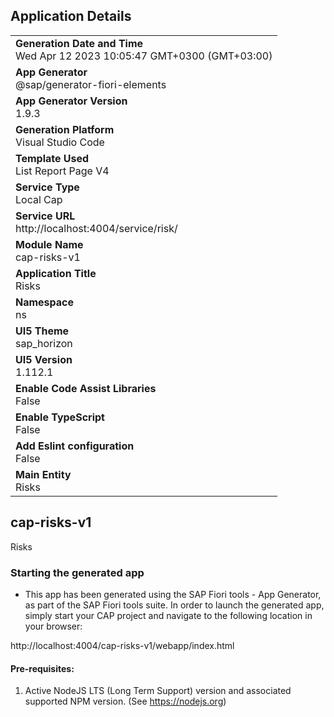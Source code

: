 ## Application Details
|               |
| ------------- |
|**Generation Date and Time**<br>Wed Apr 12 2023 10:05:47 GMT+0300 (GMT+03:00)|
|**App Generator**<br>@sap/generator-fiori-elements|
|**App Generator Version**<br>1.9.3|
|**Generation Platform**<br>Visual Studio Code|
|**Template Used**<br>List Report Page V4|
|**Service Type**<br>Local Cap|
|**Service URL**<br>http://localhost:4004/service/risk/
|**Module Name**<br>cap-risks-v1|
|**Application Title**<br>Risks|
|**Namespace**<br>ns|
|**UI5 Theme**<br>sap_horizon|
|**UI5 Version**<br>1.112.1|
|**Enable Code Assist Libraries**<br>False|
|**Enable TypeScript**<br>False|
|**Add Eslint configuration**<br>False|
|**Main Entity**<br>Risks|

## cap-risks-v1

Risks

### Starting the generated app

-   This app has been generated using the SAP Fiori tools - App Generator, as part of the SAP Fiori tools suite.  In order to launch the generated app, simply start your CAP project and navigate to the following location in your browser:

http://localhost:4004/cap-risks-v1/webapp/index.html

#### Pre-requisites:

1. Active NodeJS LTS (Long Term Support) version and associated supported NPM version.  (See https://nodejs.org)


